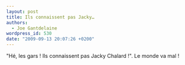 ```yaml
---
layout: post
title: Ils connaissent pas Jacky…
authors:
  - Joe Gantdelaine
wordpress_id: 530
date: "2009-09-13 20:07:26 +0200"
---
```


"Hé, les gars ! Ils connaissent pas Jacky Chalard !". Le monde va mal !
